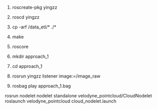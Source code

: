 1. roscreate-pkg yingzz
2. roscd yingzz 
3. cp -arf <git>/data_etl/* ./*
4. make
5. <new Terminate> roscore

6. mkdir approach_1
7. cd approach_1
8. rosrun yingzz listener image:=/image_raw

9. <new Terminate> rosbag play approach_1.bag

rosrun nodelet nodelet standalone velodyne_pointcloud/CloudNodelet 
roslaunch velodyne_pointcloud cloud_nodelet.launch
